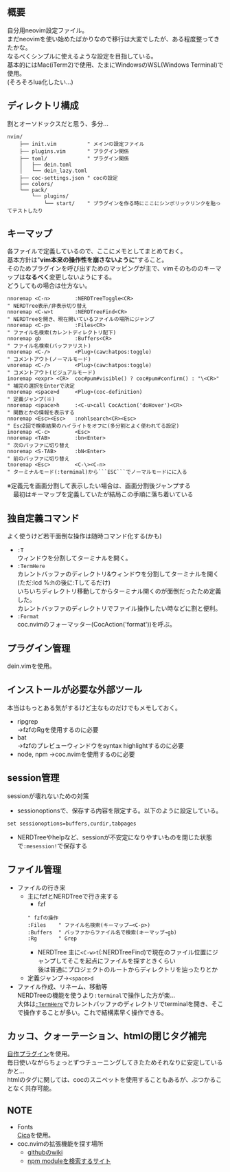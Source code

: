 ## 概要
自分用neovim設定ファイル。  
まだneovimを使い始めたばかりなので移行は大変でしたが、ある程度整ってきたかな。  
なるべくシンプルに使えるような設定を目指している。  
基本的にはMac(iTerm2)で使用、たまにWindowsのWSL(Windows Terminal)で使用。  
(そろそろlua化したい...)

## ディレクトリ構成
割とオーソドックスだと思う、多分...
```
nvim/
    ├── init.vim          " メインの設定ファイル
    ├── plugins.vim       " プラグイン関係
    ├── toml/             " プラグイン関係
    │   ├── dein.toml
    │   └── dein_lazy.toml
    ├── coc-settings.json " cocの設定
    ├── colors/
    └── pack/
        └── plugins/
            └── start/    " プラグインを作る時にここにシンボリックリンクを貼ってテストしたり
```

## キーマップ
各ファイルで定義しているので、ここにメモとしてまとめておく。  
基本方針は"**vim本来の操作性を崩さないように**"すること。  
そのためプラグインを呼び出すためのマッピングが主で、vimそのもののキーマップは**なるべく**変更しないようにする。  
どうしてもの場合は仕方ない。
```vim
nnoremap <C-n>        :NERDTreeToggle<CR>                                  " NERDTree表示/非表示切り替え
nnoremap <C-w>t       :NERDTreeFind<CR>                                    " NERDTreeを開き、現在開いているファイルの場所にジャンプ
nnoremap <C-p>        :Files<CR>                                           " ファイル名検索(カレントディレクトリ配下)
nnoremap gb           :Buffers<CR>                                         " ファイル名検索(バッファリスト)
nnoremap <C-/>        <Plug>(caw:hatpos:toggle)                            " コメントアウト(ノーマルモード)
vnoremap <C-/>        <Plug>(caw:hatpos:toggle)                            " コメントアウト(ビジュアルモード)
inoremap <expr> <CR>  coc#pum#visible() ? coc#pum#confirm() : "\<CR>"      " 補完の選択をEnterで決定
nnoremap <space>d     <Plug>(coc-definition)                               " 定義ジャンプ(※)
nnoremap <space>h     :<C-u>call CocAction('doHover')<CR>                  " 関数とかの情報を表示する
nnoremap <Esc><Esc>   :nohlsearch<CR><Esc>                                 " Esc2回で検索結果のハイライトをオフに(多分割とよく使われてる設定)
inoremap <C-c>        <Esc>
nnoremap <TAB>        :bn<Enter>                                           " 次のバッファに切り替え
nnoremap <S-TAB>      :bN<Enter>                                           " 前のバッファに切り替え
tnoremap <Esc>        <C-\><C-n>                                           " ターミナルモード(:termimal)から```ESC```でノーマルモードにに入る
```
※定義元を画面分割して表示したい場合は、画面分割後ジャンプする  
　最初はキーマップを定義していたが結局この手順に落ち着いている

<a id="user-command"></a>
## 独自定義コマンド
よく使うけど若干面倒な操作は随時コマンド化する(かも)
- ```:T```  
ウィンドウを分割してターミナルを開く。
- ```:TermHere```  
カレントバッファのディレクトリ&ウィンドウを分割してターミナルを開く(ただ:lcd %:hの後に:Tしてるだけ)  
いちいちディレクトリ移動してからターミナル開くのが面倒だったため定義した。  
カレントバッファのディレクトリでファイル操作したい時などに割と便利。
- ```:Format```  
coc.nvimのフォーマッター(CocAction('format'))を呼ぶ。

## プラグイン管理
dein.vimを使用。

## インストールが必要な外部ツール
本当はもっとある気がするけど主なものだけでもメモしておく。
- ripgrep  
→fzfのRgを使用するのに必要
- bat  
→fzfのプレビューウィンドウをsyntax highlightするのに必要
- node, npm
→coc.nvimを使用するのに必要

## session管理
sessionが壊れないための対策
- sessionoptionsで、保存する内容を限定する。以下のように設定している。
```vim
set sessionoptions=buffers,curdir,tabpages
```
- NERDTreeやhelpなど、sessionが不安定になりやすいものを閉じた状態で```:mesession!```で保存する

## ファイル管理
- ファイルの行き来
  - 主にfzfとNERDTreeで行き来する
    - fzf
    ```vim
    " fzfの操作
    :Files    " ファイル名検索(キーマップ→<C-p>)
    :Buffers  " バッファからファイル名で検索(キーマップ→gb)
    :Rg       " Grep
    ```
    - NERDTree
    主に```<C-w>t```(:NERDTreeFind)で現在のファイル位置にジャンプしてそこを起点にファイルを探すときくらい  
    後は普通にプロジェクトのルートからディレクトリを辿ったりとか
  - 定義ジャンプ→```<space>d```
- ファイル作成、リネーム、移動等  
NERDTreeの機能を使うより```:terminal```で操作した方が楽...  
大体は[```:TermHere```](#user-command)でカレントバッファのディレクトリでterminalを開き、そこで操作することが多い。これで結構素早く操作できる。

## カッコ、クォーテーション、htmlの閉じタグ補完
[自作プラグイン](https://github.com/ukiuki-engineer/vim-autoclose)を使用。  
毎日使いながらちょっとずつチューニングしてきたためそれなりに安定しているかと...  
htmlのタグに関しては、cocのスニペットを使用することもあるが、ぶつかることなく共存可能。

## NOTE
- Fonts  
[Cica](https://github.com/miiton/Cica/releases/download/v5.0.3/Cica_v5.0.3.zip)を使用。
- coc.nvimの拡張機能を探す場所
  - [githubのwiki](https://github.com/neoclide/coc.nvim/wiki/Using-coc-extensions#implemented-coc-extensions)
  - [npm moduleを検索するサイト](https://www.npmjs.com/search?q=keywords%3Acoc.nvim)
